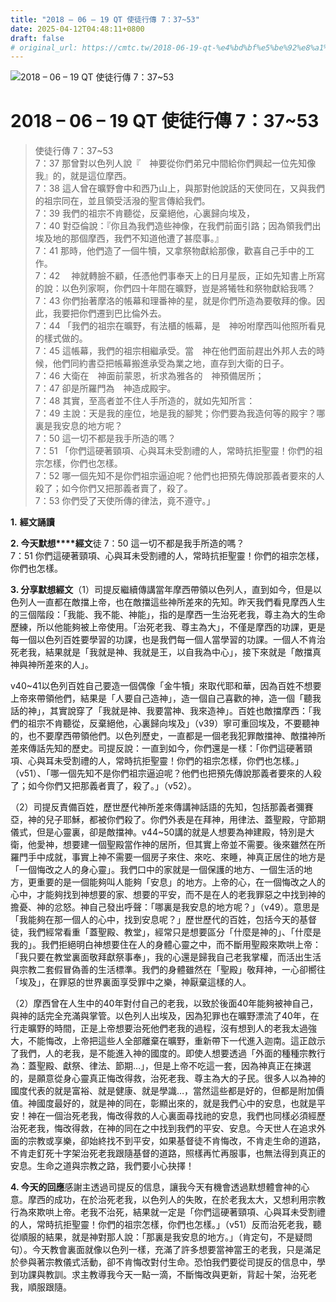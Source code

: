 ```yaml
---
title: "2018 – 06 – 19 QT 使徒行傳 7：37~53"
date: 2025-04-12T04:48:11+0800
draft: false
# original_url: https://cmtc.tw/2018-06-19-qt-%e4%bd%bf%e5%be%92%e8%a1%8c%e5%82%b3-7%ef%bc%9a3753
---
```


![2018 – 06 – 19 QT 使徒行傳 7：37~53](/images/qt.jpg   "2018 – 06 – 19 QT 使徒行傳 7：37~53")

# 2018 – 06 – 19 QT 使徒行傳 7：37~53

> 使徒行傳 7：37~53  
> 7：37 那曾對以色列人說『　神要從你們弟兄中間給你們興起一位先知像我』的，就是這位摩西。  
> 7：38 這人曾在曠野會中和西乃山上，與那對他說話的天使同在，又與我們的祖宗同在，並且領受活潑的聖言傳給我們。  
> 7：39 我們的祖宗不肯聽從，反棄絕他，心裏歸向埃及，  
> 7：40 對亞倫說：『你且為我們造些神像，在我們前面引路；因為領我們出埃及地的那個摩西，我們不知道他遭了甚麼事。』  
> 7：41 那時，他們造了一個牛犢，又拿祭物獻給那像，歡喜自己手中的工作。  
> 7：42 　神就轉臉不顧，任憑他們事奉天上的日月星辰，正如先知書上所寫的說：以色列家啊，你們四十年間在曠野，豈是將犧牲和祭物獻給我嗎？  
> 7：43 你們抬著摩洛的帳幕和理番神的星，就是你們所造為要敬拜的像。因此，我要把你們遷到巴比倫外去。  
> 7：44 「我們的祖宗在曠野，有法櫃的帳幕，是　神吩咐摩西叫他照所看見的樣式做的。  
> 7：45 這帳幕，我們的祖宗相繼承受。當　神在他們面前趕出外邦人去的時候，他們同約書亞把帳幕搬進承受為業之地，直存到大衛的日子。  
> 7：46 大衛在　神面前蒙恩，祈求為雅各的　神預備居所；  
> 7：47 卻是所羅門為　神造成殿宇。  
> 7：48 其實，至高者並不住人手所造的，就如先知所言：  
> 7：49 主說：天是我的座位，地是我的腳凳；你們要為我造何等的殿宇？哪裏是我安息的地方呢？  
> 7：50 這一切不都是我手所造的嗎？  
> 7：51 「你們這硬著頸項、心與耳未受割禮的人，常時抗拒聖靈！你們的祖宗怎樣，你們也怎樣。  
> 7：52 哪一個先知不是你們祖宗逼迫呢？他們也把預先傳說那義者要來的人殺了；如今你們又把那義者賣了，殺了。  
> 7：53 你們受了天使所傳的律法，竟不遵守。」

**1.** **經文誦讀**

**2. 今天默想****經文**徒 7：50 這一切不都是我手所造的嗎？  
7：51 你們這硬著頸項、心與耳未受割禮的人，常時抗拒聖靈！你們的祖宗怎樣，你們也怎樣。

**3. 分享默想經文**（1）司提反繼續傳講當年摩西帶領以色列人，直到如今，但是以色列人一直都在敵擋上帝，也在敵擋這些神所差來的先知。昨天我們看見摩西人生的三個階段：「我能、我不能、神能」，指的是摩西一生治死老我，尊主為大的生命歷練，所以他能夠被上帝使用。「治死老我、尊主為大」，不僅是摩西的功課，更是每一個以色列百姓要學習的功課，也是我們每一個人當學習的功課。一個人不肯治死老我，結果就是「我就是神、我就是王，以自我為中心」，接下來就是「敵擋真神與神所差來的人」。

v40~41以色列百姓自己要造一個偶像「金牛犢」來取代耶和華，因為百姓不想要上帝來帶領他們，結果是「人要自己造神」，造一個自己喜歡的神，造一個「聽我話的神」，其實說穿了「我就是神、我要當神、我來造神」。百姓也敵擋摩西：「我們的祖宗不肯聽從，反棄絕他，心裏歸向埃及」（v39）寧可重回埃及，不要聽神的，也不要摩西帶領他們。以色列歷史，一直都是一個老我犯罪敵擋神、敵擋神所差來傳話先知的歷史。司提反說：一直到如今，你們還是一樣：「你們這硬著頸項、心與耳未受割禮的人，常時抗拒聖靈！你們的祖宗怎樣，你們也怎樣。」（v51）、「哪一個先知不是你們祖宗逼迫呢？他們也把預先傳說那義者要來的人殺了；如今你們又把那義者賣了，殺了。」（v52）。

（2）司提反責備百姓，歷世歷代神所差來傳講神話語的先知，包括那義者彌賽亞，神的兒子耶穌，都被你們殺了。你們外表是在拜神，用律法、蓋聖殿，守節期儀式，但是心靈裏，卻是敵擋神。v44~50講的就是人想要為神建殿，特別是大衛，他愛神，想要建一個聖殿當作神的居所，但其實上帝並不需要。後來雖然在所羅門手中成就，事實上神不需要一個房子來住、來吃、來睡，神真正居住的地方是「一個悔改之人的身心靈」。我們口中的家就是一個保護的地方、一個生活的地方，更重要的是一個能夠叫人能夠「安息」的地方。上帝的心，在一個悔改之人的心中，才能夠找到神想要的家、想要的平安，而不是在人的老我罪惡之中找到神的擔憂、神的忿怒。神自己發出呼聲：「哪裏是我安息的地方呢？」（v49）。意思是「我能夠在那一個人的心中，找到安息呢？」歷世歷代的百姓，包括今天的基督徒，我們經常看重「蓋聖殿、教堂」，經常只是想要區分「什麼是神的」、「什麼是我的」。我們拒絕明白神想要住在人的身體心靈之中，而不斷用聖殿來欺哄上帝：「我只要在教堂裏面敬拜獻祭事奉」，我的心還是歸我自己老我掌權，而活出生活與宗教二套假冒偽善的生活標準。我們的身體雖然在「聖殿」敬拜神，一心卻嚮往「埃及」，在罪惡的世界裏面享受罪中之樂，神厭棄這樣的人。

（2）摩西曾在人生中的40年對付自己的老我，以致於後面40年能夠被神自己，與神的話完全充滿與掌管。以色列人出埃及，因為犯罪也在曠野漂流了40年，在行走曠野的時間，正是上帝想要治死他們老我的過程，沒有想到人的老我太過強大，不能悔改，上帝把這些人全部離棄在曠野，重新帶下一代進入迦南。這正啟示了我們，人的老我，是不能進入神的國度的。即使人想要透過「外面的種種宗教行為：蓋聖殿、獻祭、律法、節期…」，但是上帝不吃這一套，因為神真正在揀選的，是願意從身心靈真正悔改得救，治死老我、尊主為大的子民。很多人以為神的國度代表的就是富裕、就是健康、就是學識…，當然這些都是好的，但都是附加價值。神國度最好的，就是神的同在，彰顯出來的，就是我們心中的安息，也就是平安！神在一個治死老我，悔改得救的人心裏面尋找祂的安息，我們也同樣必須經歷治死老我，悔改得救，在神的同在之中找到我們的平安、安息。今天世人在追求外面的宗教或享樂，卻始終找不到平安，如果基督徒不肯悔改，不肯走生命的道路，不肯走釘死十字架治死老我跟隨基督的道路，照樣再忙再服事，也無法得到真正的安息。生命之道與宗教之路，我們要小心抉擇！

**4. 今天的回應**感謝主透過司提反的信息，讓我今天有機會透過默想體會神的心意。摩西的成功，在於治死老我，以色列人的失敗，在於老我太大，又想利用宗教行為來欺哄上帝。老我不治死，結果就一定是「你們這硬著頸項、心與耳未受割禮的人，常時抗拒聖靈！你們的祖宗怎樣，你們也怎樣。」（v51）反而治死老我，聽從順服的結果，就是神對那人說：「那裏是我安息的地方。」（肯定句，不是疑問句）。今天教會裏面就像以色列一樣，充滿了許多想要當神當王的老我，只是滿足於參與著宗教儀式活動，卻不肯悔改對付生命。恐怕我們要從司提反的信息中，學到功課與教訓。求主教導我今天一點一滴，不斷悔改與更新，背起十架，治死老我，順服跟隨。